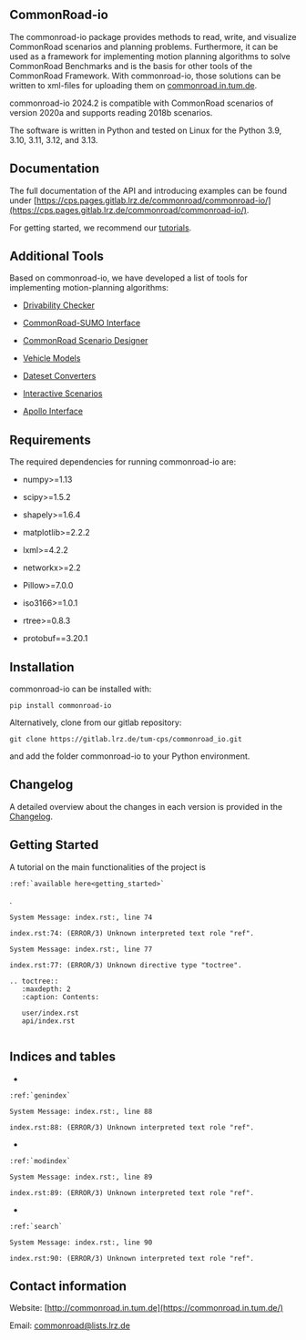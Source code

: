 <!-- CommonRoad_io documentation master file, created by
sphinx-quickstart on Tue Jul 10 09:17:31 2018.
You can adapt this file completely to your liking, but it should at least
contain the root `toctree` directive. -->
## CommonRoad-io

The commonroad-io package provides methods to read, write, and visualize CommonRoad scenarios and planning problems. Furthermore, it can be used as a framework for implementing motion planning algorithms to solve CommonRoad Benchmarks and is the basis for other tools of the CommonRoad Framework.
With commonroad-io, those solutions can be written to xml-files for uploading them on [commonroad.in.tum.de](https://commonroad.in.tum.de/).

commonroad-io 2024.2 is compatible with CommonRoad scenarios of version 2020a and supports reading 2018b scenarios.

The software is written in Python and tested on Linux for the Python 3.9, 3.10, 3.11, 3.12, and 3.13.

## Documentation

The full documentation of the API and introducing examples can be found under [https://cps.pages.gitlab.lrz.de/commonroad/commonroad-io/](https://cps.pages.gitlab.lrz.de/commonroad/commonroad-io/).

For getting started, we recommend our [tutorials](https://commonroad.in.tum.de/commonroad-io).

## Additional Tools

Based on commonroad-io, we have developed a list of tools for implementing motion-planning algorithms:

* [Drivability Checker](https://gitlab.lrz.de/tum-cps/commonroad-drivability-checker)

* [CommonRoad-SUMO Interface](https://gitlab.lrz.de/tum-cps/commonroad-sumo-interface)

* [CommonRoad Scenario Designer](https://gitlab.lrz.de/tum-cps/commonroad-scenario-designer)

* [Vehicle Models](https://gitlab.lrz.de/tum-cps/commonroad-vehicle-models/tree/master/Python)

* [Dateset Converters](https://gitlab.lrz.de/tum-cps/dataset-converters)

* [Interactive Scenarios](https://gitlab.lrz.de/tum-cps/commonroad-interactive-scenarios)

* [Apollo Interface](https://gitlab.lrz.de/tum-cps/commonroad-apollo-interface)


## Requirements

The required dependencies for running commonroad-io are:

* numpy>=1.13

* scipy>=1.5.2

* shapely>=1.6.4

* matplotlib>=2.2.2

* lxml>=4.2.2

* networkx>=2.2

* Pillow>=7.0.0

* iso3166>=1.0.1

* rtree>=0.8.3

* protobuf==3.20.1

## Installation

commonroad-io can be installed with:

```
pip install commonroad-io
```

Alternatively, clone from our gitlab repository:

```
git clone https://gitlab.lrz.de/tum-cps/commonroad_io.git
```

and add the folder commonroad-io to your Python environment.

## Changelog

A detailed overview about the changes in each version is provided in the [Changelog](https://github.com/CommonRoad/commonroad-io/tree/master).

## Getting Started

A tutorial on the main functionalities of the project is

```
:ref:`available here<getting_started>`
```

.

```
System Message: index.rst:, line 74

index.rst:74: (ERROR/3) Unknown interpreted text role "ref".
```

```
System Message: index.rst:, line 77

index.rst:77: (ERROR/3) Unknown directive type "toctree".

.. toctree::
   :maxdepth: 2
   :caption: Contents:

   user/index.rst
   api/index.rst


```

## Indices and tables

*

  ```
  :ref:`genindex`
  ```


  ```
  System Message: index.rst:, line 88

  index.rst:88: (ERROR/3) Unknown interpreted text role "ref".
  ```

*

  ```
  :ref:`modindex`
  ```


  ```
  System Message: index.rst:, line 89

  index.rst:89: (ERROR/3) Unknown interpreted text role "ref".
  ```

*

  ```
  :ref:`search`
  ```


  ```
  System Message: index.rst:, line 90

  index.rst:90: (ERROR/3) Unknown interpreted text role "ref".
  ```

## Contact information

Website: [http://commonroad.in.tum.de](https://commonroad.in.tum.de/)

Email: [commonroad@lists.lrz.de](mailto:commonroad@lists.lrz.de)
